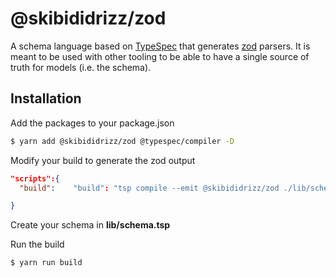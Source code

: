 @skibididrizz/zod
===
A schema language based on [TypeSpec](https://typespec.io) that generates
[zod](https://github.com/colinhacks/zod) parsers.   It is meant to be used with other
tooling to be able to have a single source of truth for models (i.e. the schema).

## Installation
Add the packages to your package.json

```sh
$ yarn add @skibididrizz/zod @typespec/compiler -D
```

Modify your build to generate the zod output

```json
"scripts":{
  "build":    "build": "tsp compile --emit @skibididrizz/zod ./lib/schema.tsp --option \"@skibididrizz/zod.emitter-output-dir={project-root}/src\"",

}
```

Create your schema in **lib/schema.tsp**

Run the build
```sh
$ yarn run build
```

